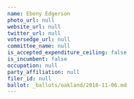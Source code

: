 ```yaml
---
name: Ebony Edgerson
photo_url: null
website_url: null
twitter_url: null
votersedge_url: null
committee_name: null
is_accepted_expenditure_ceiling: false
is_incumbent: false
occupation: null
party_affiliation: null
filer_id: null
ballot: _ballots/oakland/2018-11-06.md
---
```

